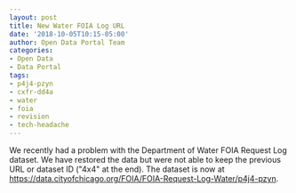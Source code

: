 ```yaml
---
layout: post
title: New Water FOIA Log URL
date: '2018-10-05T10:15-05:00'
author: Open Data Portal Team
categories:
- Open Data
- Data Portal
tags:
- p4j4-pzyn
- cxfr-dd4a
- water
- foia
- revision
- tech-headache
---
```

We recently had a problem with the Department of Water FOIA Request Log dataset. We have restored the data but were not able to keep the previous URL or dataset ID ("4x4" at the end). The dataset is now at https://data.cityofchicago.org/FOIA/FOIA-Request-Log-Water/p4j4-pzyn.
